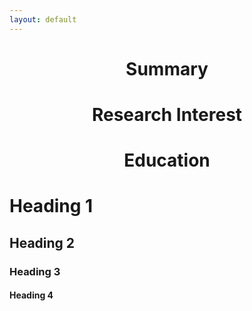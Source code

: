 ```yaml
---
layout: default
---
```


<h1 align=center> Summary</h1>
  
<h1 align=center> Research Interest</h1>
  
<h1 align=center> Education</h1>


# Heading 1
## Heading 2
### Heading 3
#### Heading 4
